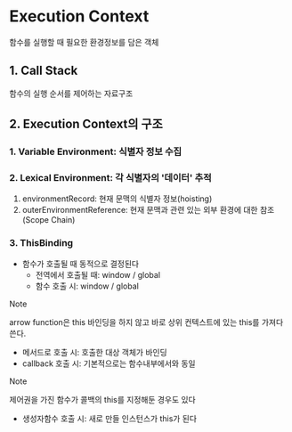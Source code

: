 # Execution Context
함수를 실행할 때 필요한 환경정보를 담은 객체

## 1. Call Stack
함수의 실행 순서를 제어하는 자료구조

## 2. Execution Context의 구조
### 1. Variable Environment: 식별자 정보 수집
### 2. Lexical Environment: 각 식별자의 '데이터' 추적
1. environmentRecord: 현재 문맥의 식별자 정보(hoisting)
2. outerEnvironmentReference: 현재 문맥과 관련 있는 외부 환경에 대한 참조(Scope Chain)
### 3. ThisBinding
- 함수가 호출될 때 동적으로 결정된다
  - 전역에서 호출될 때: window / global
  - 함수 호출 시: window / global
> [!NOTE]
> arrow function은 this 바인딩을 하지 않고 바로 상위 컨텍스트에 있는 this를 가져다 쓴다.
 - 메서드로 호출 시: 호출한 대상 객체가 바인딩
 - callback 호출 시: 기본적으로는 함수내부에서와 동일
> [!NOTE]
> 제어권을 가진 함수가 콜백의 this를 지정해둔 경우도 있다
  - 생성자함수 호출 시: 새로 만들 인스턴스가 this가 된다
